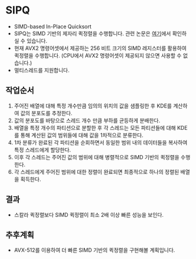 # SIPQ
 - SIMD-based In-Place Quicksort
 - SIPQ는 SIMD 기반의 제자리 퀵정렬을 수행합니다. 관련 논문은 [여기](https://lib.koreatech.ac.kr/#/search/detail/742017)에서 확인하실 수 있습니다.
 - 현재 AVX2 명령어셋에서 제공하는 256 비트 크기의 SIMD 레지스터를 활용하여 퀵정렬을 수행합니다. (CPU에서 AVX2 명령어셋이 제공되지 않으면 사용할 수 없습니다.)
 - 멀티스레드를 지원합니다.

## 작업순서
1. 주어진 배열에 대해 특정 개수만큼 임의의 위치의 값을 샘플링한 후 KDE를 계산하여 값의 분포도를 추정한다.
2. 값의 분포도를 바탕으로 스레드 개수 만큼 부하를 균등하게 분배한다.
3. 배열을 특정 개수의 파티션으로 분할한 후 각 스레드는 모든 파티션들에 대해 KDE를 통해 계산된 값의 범위들에 대해 값을 1차적으로 분류한다.
4. 1차 분류가 완료된 각 파티션을 순회하면서 동일한 범위 내의 데이터들을 복사하여 특정 스레드에게 할당한다.
5. 이후 각 스레드는 주어진 값의 범위에 대해 병렬적으로 SIMD 기반의 퀵정렬을 수행한다.
6. 각 스레드에게 주어진 범위에 대한 정렬이 완료되면 최종적으로 하나의 정렬된 배열을 획득한다.

## 결과
 - 스칼라 퀵정렬보다 SIMD 퀵정렬이 최소 2배 이상 빠른 성능을 보인다.

## 추후계획
 - AVX-512를 이용하여 더 빠른 SIMD 기반의 퀵정렬을 구현해볼 계획입니다.
